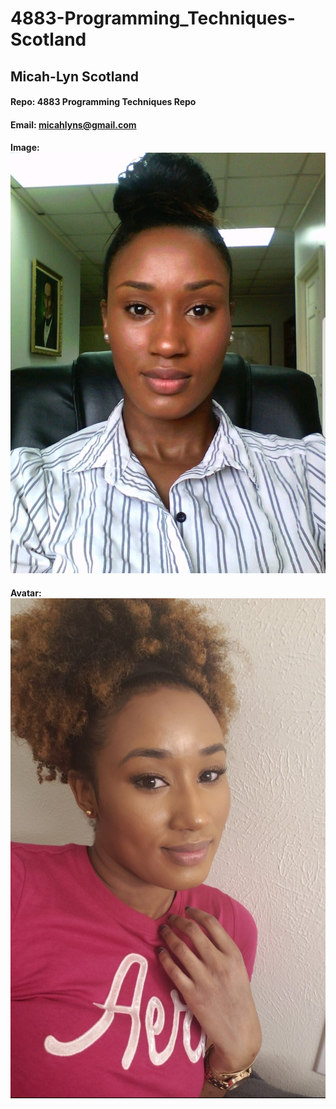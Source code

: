 # 4883-Programming_Techniques-Scotland
## Micah-Lyn Scotland
#### Repo: 4883 Programming Techniques Repo
#### Email: micahlyns@gmail.com
#### Image: ![](https://github.com/Micah-Lyn/images/blob/master/img1.jpg)
#### Avatar:  ![](https://github.com/Micah-Lyn/images/blob/master/IMG2.jpg)

